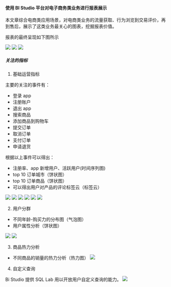#### 使用 BI Studio 平台对电子商务类业务进行报表展示

本文章综合电商类应用场景，对电商类业务的流量获取、行为浏览到交易评价，再到售后，展示了这类业务最关心的图表，挖掘报表价值。

报表的最终呈现如下图所示

![](http://pandora-kibana.qiniu.com/bi-demo-ecommerce-overview1.png)
![](http://pandora-kibana.qiniu.com/bi-demo-ecommerce-overview2.png)
![](http://pandora-kibana.qiniu.com/bi-demo-ecommerce-overview3.png)


##### 关注的指标

1. 基础运营指标

主要的关注的事件有：
* 登录 app
* 注册账户
* 退出 app
* 搜索商品
* 添加商品到购物车
* 提交订单
* 取消订单
* 支付订单
* 申请退货

根据以上事件可以得出：

* 注册率、app 新增用户、活跃用户(时间序列图)
* top 10 订单城市（饼状图）
* top 10 订单商品（饼状图）
* 可以得出用户对产品的评论标签云（标签云）

![](http://pandora-kibana.qiniu.com/bi-demo-ecommerce-ratio.png)
![](http://pandora-kibana.qiniu.com/bi-demo-ecommerce-add.png)
![](http://pandora-kibana.qiniu.com/bi-demo-ecommerce-active.png)
![](http://pandora-kibana.qiniu.com/bi-demo-ecommerce-city.png)
![](http://pandora-kibana.qiniu.com/bi-demo-ecommerce-order.png)
![](http://pandora-kibana.qiniu.com/bi-demo-ecommerce-comment.png)


2. 用户分群

* 不同年龄-购买力的分布图（气泡图）
* 用户属性分析（饼状图）

![](http://pandora-kibana.qiniu.com/bi-demo-ecommerce-age-buy.png)
![](http://pandora-kibana.qiniu.com/bi-demo-ecommerce-user.png)


3. 商品热力分析

* 不同商品的销量的热力分析（热力图）
![](http://pandora-kibana.qiniu.com/bi-demo-ecommerce-product.png)


4. 自定义查询

Bi Studio 提供 SQL Lab 用以开放用户自定义查询的能力。
![](http://pandora-kibana.qiniu.com/bi-demo-ecommerce-sqllab.png)



